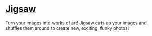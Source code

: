 # [Jigsaw](https://sawjig.vercel.app/)

Turn your images into works of art! Jigsaw cuts up your images and shuffles them around to create new, exciting, funky photos!
